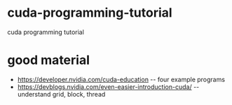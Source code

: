# cuda-programming-tutorial
cuda programming tutorial

# good material
- https://developer.nvidia.com/cuda-education
 -- four example programs
- https://devblogs.nvidia.com/even-easier-introduction-cuda/
 -- understand grid, block, thread
